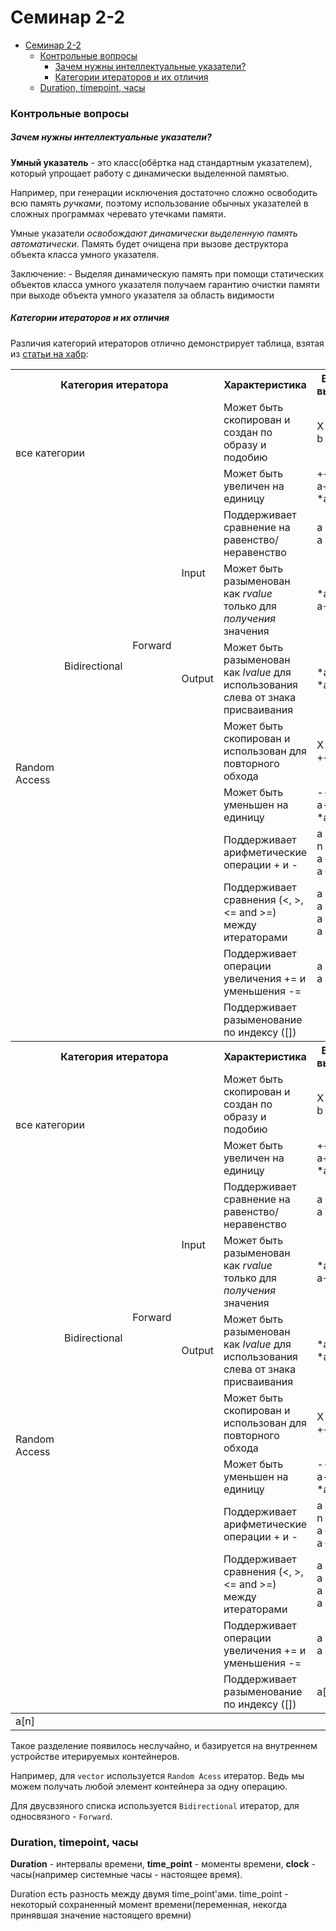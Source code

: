 # Семинар 2-2

- [Семинар 2-2](#семинар-2-2)
    - [Контрольные вопросы](#контрольные-вопросы)
        - [Зачем нужны интеллектуальные указатели?](#зачем-нужны-интеллектуальные-указатели)
        - [Категории итераторов и их отличия](#категории-итераторов-и-их-отличия)
    - [Duration, timepoint, часы](#duration-timepoint-часы)

### Контрольные вопросы

##### Зачем нужны интеллектуальные указатели?

**Умный указатель** - это класс(обёртка над стандартным указателем), который упрощает работу с динамически выделенной памятью. 

Например, при генерации исключения достаточно сложно освободить всю память *ручками*, поэтому использование обычных указателей в сложных программах черевато утечками памяти. 

Умные указатели *освобождают динамически выделенную память автоматически*. Память будет очищена при вызове деструктора объекта класса умного указателя. 

Заключение:
    - Выделяя динамическую память при помощи статических объектов класса умного указателя получаем гарантию очистки памяти при выходе объекта умного указателя за область видимости

##### Категории итераторов и их отличия

Различия категорий итераторов отлично демонстрирует таблица, взятая из [статьи на хабр](https://habr.com/ru/post/122283/):

<table>
<tbody><tr>
<th colspan="4">Категория итератора</th>
<th>Характеристика</th>
<th>Валидное выражение</th>
</tr>
<tr>
<td colspan="4" rowspan="2">все категории</td>
<td>Может быть скопирован и создан по образу и подобию</td>
<td>X b(a);<br>
b = a;</td>
</tr>
<tr>
<td>Может быть увеличен на единицу</td>
<td>++a<br>
a++<br>
*a++</td>
</tr>
<tr>
<td rowspan="9">Random Access</td>
<td rowspan="5">Bidirectional</td>
<td rowspan="4">Forward</td>
<td rowspan="2">Input</td>
<td>Поддерживает сравнение на равенство/неравенство</td>
<td>a == b<br>
a != b</td>
</tr>
<tr>
<td>Может быть разыменован как <i>rvalue</i> только для <i>получения</i> значения</td>
<td>*a<br>
a-&gt;m</td>
</tr>
<tr>
<td>Output</td>
<td>Может быть разыменован как <i>lvalue</i> для использования слева от знака присваивания</td>
<td>*a = t<br>
*a++ = t</td>
</tr>
<tr>
<td></td>
<td>Может быть скопирован и использован для повторного обхода</td>
<td>X a(b);<br>
++a == ++b</td>
</tr>
<tr>
<td colspan="2"></td>
<td>Может быть уменьшен на единицу</td>
<td>--a<br>
a--<br>
*a--</td>
</tr>
<tr>
<td colspan="3" rowspan="4"></td>
<td>Поддерживает арифметические операции + и -</td>
<td>a + n<br>
n + a<br>
a — n<br>
a — b</td>
</tr>
<tr>
<td>Поддерживает сравнения (&lt;, &gt;, &lt;= and &gt;=) между итераторами </td>
<td>a &lt; b<br>
a &gt; b<br>
a &lt;= b<br>
a &gt;= b</td>
</tr>
<tr>
<td>Поддерживает операции увеличения += и уменьшения -=</td>
<td>a += n<br>
a -= n</td>
</tr>
<tr>
<td>Поддерживает разыменование по индексу ([])</td>
<tbody><tr>
<th colspan="4">Категория итератора</th>
<th>Характеристика</th>
<th>Валидное выражение</th>
</tr>
<tr>
<td colspan="4" rowspan="2">все категории</td>
<td>Может быть скопирован и создан по образу и подобию</td>
<td>X b(a);<br>
b = a;</td>
</tr>
<tr>
<td>Может быть увеличен на единицу</td>
<td>++a<br>
a++<br>
*a++</td>
</tr>
<tr>
<td rowspan="9">Random Access</td>
<td rowspan="5">Bidirectional</td>
<td rowspan="4">Forward</td>
<td rowspan="2">Input</td>
<td>Поддерживает сравнение на равенство/неравенство</td>
<td>a == b<br>
a != b</td>
</tr>
<tr>
<td>Может быть разыменован как <i>rvalue</i> только для <i>получения</i> значения</td>
<td>*a<br>
a-&gt;m</td>
</tr>
<tr>
<td>Output</td>
<td>Может быть разыменован как <i>lvalue</i> для использования слева от знака присваивания</td>
<td>*a = t<br>
*a++ = t</td>
</tr>
<tr>
<td></td>
<td>Может быть скопирован и использован для повторного обхода</td>
<td>X a(b);<br>
++a == ++b</td>
</tr>
<tr>
<td colspan="2"></td>
<td>Может быть уменьшен на единицу</td>
<td>--a<br>
a--<br>
*a--</td>
</tr>
<tr>
<td colspan="3" rowspan="4"></td>
<td>Поддерживает арифметические операции + и -</td>
<td>a + n<br>
n + a<br>
a — n<br>
a — b</td>
</tr>
<tr>
<td>Поддерживает сравнения (&lt;, &gt;, &lt;= and &gt;=) между итераторами </td>
<td>a &lt; b<br>
a &gt; b<br>
a &lt;= b<br>
a &gt;= b</td>
</tr>
<tr>
<td>Поддерживает операции увеличения += и уменьшения -=</td>
<td>a += n<br>
a -= n</td>
</tr>
<tr>
<td>Поддерживает разыменование по индексу ([])</td>
<td>a[n]</td>
</tr>
</tbody>
<td>a[n]</td>
</tr>
</tbody>
</table>

Такое разделение появилось неслучайно, и базируется на внутреннем устройстве итерируемых контейнеров. 

Например, для `vector` используется `Random Acess` итератор. Ведь мы можем получать любой элемент контейнера за одну операцию.

Для двусвзяного списка используется `Bidirectional` итератор, для односвязного - `Forward`.

### Duration, timepoint, часы

**Duration** - интервалы времени, **time_point** - моменты времени, **clock** - часы(например системные часы - настоящее время).

Duration есть разность между двумя time_point'ами. time_point - некоторый сохраненный момент времени(переменная, некогда принявшая значение настоящего времни)

